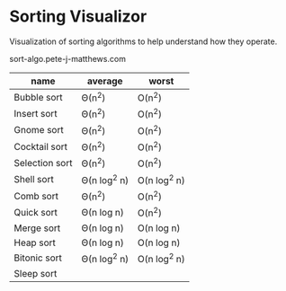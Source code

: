 # Sorting Visualizor

Visualization of sorting algorithms to help understand how they operate.

sort-algo.pete-j-matthews.com

name | average | worst
--- | --- | ---
Bubble sort | Θ(n<sup>2</sup>) | O(n<sup>2</sup>)
Insert sort | Θ(n<sup>2</sup>) | O(n<sup>2</sup>)
Gnome sort | Θ(n<sup>2</sup>) | O(n<sup>2</sup>)
Cocktail sort | Θ(n<sup>2</sup>) | O(n<sup>2</sup>)
Selection sort | Θ(n<sup>2</sup>) | O(n<sup>2</sup>)
Shell sort | Θ(n log<sup>2</sup> n) | O(n log<sup>2</sup> n)
Comb sort | Θ(n<sup>2</sup>) | O(n<sup>2</sup>)
Quick sort | Θ(n log n) | O(n<sup>2</sup>)
Merge sort | Θ(n log n) | O(n log n)
Heap sort | Θ(n log n) | O(n log n)
Bitonic sort | Θ(n log<sup>2</sup> n) | O(n log<sup>2</sup> n)
Sleep sort | |
